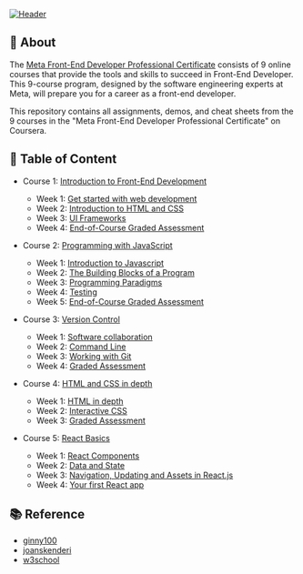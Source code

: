 [![Header](https://www.tnnthailand.com/static/images/45316b68-22dc-4e19-874a-bc6aabc0cb17.jpeg)](https://www.coursera.org/professional-certificates/meta-front-end-developer)


## 📄 About

The [Meta Front-End Developer Professional Certificate](https://www.coursera.org/professional-certificates/meta-front-end-developer) consists of 9 online courses that provide the tools and skills to succeed in Front-End Developer. This 9-course program, designed by the software engineering experts at Meta, will prepare you for a career as a front-end developer.

This repository contains all assignments, demos, and cheat sheets from the 9 courses in the "Meta Front-End Developer Professional Certificate" on Coursera.


<!-- TODO add hyperlink and :white_check_mark: -->
## 📑 Table of Content

- Course 1: [Introduction to Front-End Development]()
    * Week 1: [Get started with web development]()
    * Week 2: [Introduction to HTML and CSS]()
    * Week 3: [UI Frameworks]()
    * Week 4: [End-of-Course Graded Assessment]()

- Course 2: [Programming with JavaScript]()
    * Week 1: [Introduction to Javascript]()
    * Week 2: [The Building Blocks of a Program]()
    * Week 3: [Programming Paradigms]()
    * Week 4: [Testing]()
    * Week 5: [End-of-Course Graded Assessment]()

- Course 3: [Version Control]()
    * Week 1: [Software collaboration]()
    * Week 2: [Command Line]()
    * Week 3: [Working with Git]()
    * Week 4: [Graded Assessment]()

- Course 4: [HTML and CSS in depth]()
    * Week 1: [HTML in depth]()
    * Week 2: [Interactive CSS]()
    * Week 3: [Graded Assessment]()

- Course 5: [React Basics]()
    * Week 1: [React Components]()
    * Week 2: [Data and State]()
    * Week 3: [Navigation, Updating and Assets in React.js]()
    * Week 4: [Your first React app]()

<!-- 
- Course 6: [Advanced React]()
- Course 7: [Principles of UI/UX Design]()
- Course 8: [Front-End Developer Capstone]()
- Course 9: [Coding Interview Preparation]() 
-->


<!-- ## 🏆 Certificates 
To verify the certificates, click the images to follow the links. -->


## 📚 Reference

- [ginny100](https://github.com/ginny100/Meta-Front-End-Developer)
- [joanskenderi](https://github.com/joanskenderi/Meta-Front-End-Developer-Professional-Certificate)
- [w3school](https://www.w3schools.com/howto/howto_blog_become_frontenddev.asp)